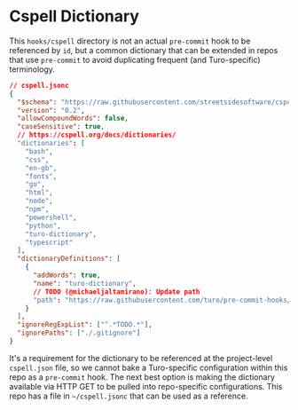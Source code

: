 # Cspell Dictionary

This `hooks/cspell` directory is not an actual `pre-commit` hook to be referenced by `id`, but a common dictionary that can be extended in repos that use `pre-commit` to avoid duplicating frequent (and Turo-specific) terminology.

```json
// cspell.jsonc
{
  "$schema": "https://raw.githubusercontent.com/streetsidesoftware/cspell/main/cspell.schema.json",
  "version": "0.2",
  "allowCompoundWords": false,
  "caseSensitive": true,
  // https://cspell.org/docs/dictionaries/
  "dictionaries": [
    "bash",
    "css",
    "en-gb",
    "fonts",
    "go",
    "html",
    "node",
    "npm",
    "powershell",
    "python",
    "turo-dictionary",
    "typescript"
  ],
  "dictionaryDefinitions": [
    {
      "addWords": true,
      "name": "turo-dictionary",
      // TODO (@michaeljaltamirano): Update path
      "path": "https://raw.githubusercontent.com/turo/pre-commit-hooks/spike/cspell-michael/hooks/cspell/turo-dictionary.txt",
    }
  ],
  "ignoreRegExpList": ["^.*TODO.*"],
  "ignorePaths": ["./.gitignore"]
}
```

It's a requirement for the dictionary to be referenced at the project-level `cspell.json` file, so we cannot bake a Turo-specific configuration within this repo as a `pre-commit` hook. The next best option is making the dictionary available via HTTP GET to be pulled into repo-specific configurations. This repo has a file in `~/cspell.jsonc` that can be used as a reference.
